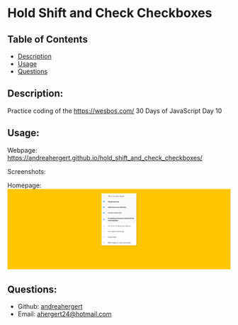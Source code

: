 # Hold Shift and Check Checkboxes

## Table of Contents 
- [Description](#description)
- [Usage](#usage)
- [Questions](#questions)

## Description:
Practice coding of the https://wesbos.com/ 30 Days of JavaScript Day 10

## Usage:

Webpage: https://andreahergert.github.io/hold_shift_and_check_checkboxes/

Screenshots:

Homepage:
![Screenshot](assets/img/screenshot_1.png)


## Questions:
- Github: [andreahergert](https://github.com/andreahergert)
- Email: ahergert24@hotmail.com 